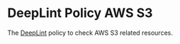# DeepLint Policy AWS S3

The [DeepLint](https://deeplint.com) policy to check AWS S3 related resources.


